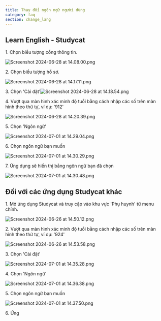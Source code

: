 ```yaml
---
title: Thay đổi ngôn ngữ người dùng
category: faq
section: change_lang
---
```

## Learn English \- Studycat


1\. Chọn biểu tượng cổng thông tin.


![Screenshot 2024-06-28 at 14.08.00.png](https://help.studycat.com/hc/article_attachments/34476207796761)


 


2\. Chọn biểu tượng hồ sơ.


![Screenshot 2024-06-28 at 14.17.11.png](https://help.studycat.com/hc/article_attachments/34476207805465)


 


3\. Chọn 'Cài đặt'![Screenshot 2024-06-28 at 14.18.54.png](https://help.studycat.com/hc/article_attachments/34476197946521)


 


4\. Vượt qua màn hình xác minh độ tuổi bằng cách nhập các số trên màn hình theo thứ tự, ví dụ: '912'


![Screenshot 2024-06-28 at 14.20.39.png](https://help.studycat.com/hc/article_attachments/34476207809817)


5\. Chọn 'Ngôn ngữ'


![Screenshot 2024-07-01 at 14.29.04.png](https://help.studycat.com/hc/article_attachments/34476207810969)


 


6\. Chọn ngôn ngữ bạn muốn


​![Screenshot 2024-07-01 at 14.30.29.png](https://help.studycat.com/hc/article_attachments/34476197954841)


7\. Ứng dụng sẽ hiển thị bằng ngôn ngữ bạn đã chọn


![Screenshot 2024-07-01 at 14.30.48.png](https://help.studycat.com/hc/article_attachments/34476207816729)


 


## Đối với các ứng dụng Studycat khác


 


1\. Mở ứng dụng Studycat và truy cập vào khu vực 'Phụ huynh' từ menu chính.


![Screenshot 2024-06-26 at 14.50.12.png](https://help.studycat.com/hc/article_attachments/34476197959449)


2\. Vượt qua màn hình xác minh độ tuổi bằng cách nhập các số trên màn hình theo thứ tự, ví dụ: '924'


![Screenshot 2024-06-26 at 14.53.58.png](https://help.studycat.com/hc/article_attachments/34476197961241)


 


3\. Chọn 'Cài đặt'


![Screenshot 2024-07-01 at 14.35.28.png](https://help.studycat.com/hc/article_attachments/34476207824025)


 


4\. Chọn 'Ngôn ngữ'


![Screenshot 2024-07-01 at 14.36.38.png](https://help.studycat.com/hc/article_attachments/34476207825689)


 


5\. Chọn ngôn ngữ bạn muốn


![Screenshot 2024-07-01 at 14.37.50.png](https://help.studycat.com/hc/article_attachments/34476207831705)


 


6\. Ứng
